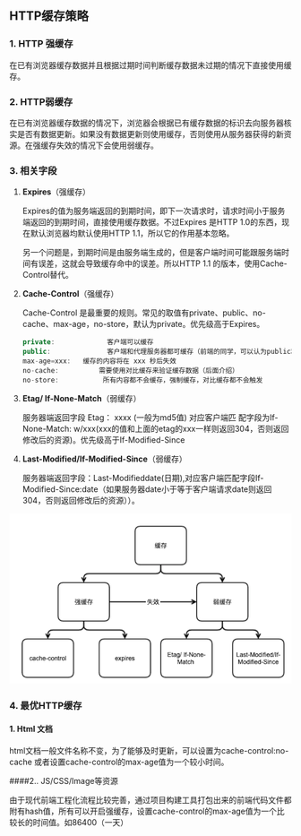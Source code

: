 ## HTTP缓存策略

### 1. HTTP 强缓存

在已有浏览器缓存数据并且根据过期时间判断缓存数据未过期的情况下直接使用缓存。

### 2. HTTP弱缓存

在已有浏览器缓存数据的情况下，浏览器会根据已有缓存数据的标识去向服务器核实是否有数据更新。如果没有数据更新则使用缓存，否则使用从服务器获得的新资源。在强缓存失效的情况下会使用弱缓存。

### 3. 相关字段

1. **Expires**（强缓存）

   Expires的值为服务端返回的到期时间，即下一次请求时，请求时间小于服务端返回的到期时间，直接使用缓存数据。不过Expires 是HTTP 1.0的东西，现在默认浏览器均默认使用HTTP 1.1，所以它的作用基本忽略。

   另一个问题是，到期时间是由服务端生成的，但是客户端时间可能跟服务端时间有误差，这就会导致缓存命中的误差。所以HTTP 1.1 的版本，使用Cache-Control替代。

2. **Cache-Control**（强缓存）

   Cache-Control 是最重要的规则。常见的取值有private、public、no-cache、max-age，no-store，默认为private。优先级高于Expires。

   ```javascript
   private:             客户端可以缓存
   public:              客户端和代理服务器都可缓存（前端的同学，可以认为public和private是一样的）
   max-age=xxx:   缓存的内容将在 xxx 秒后失效
   no-cache:          需要使用对比缓存来验证缓存数据（后面介绍）
   no-store:           所有内容都不会缓存，强制缓存，对比缓存都不会触发
   ```

3. **Etag/ If-None-Match**（弱缓存）

   服务器端返回字段 Etag： xxxx (一般为md5值) 对应客户端匹 配字段为If-None-Match: w/xxx(xxx的值和上面的etag的xxx一样则返回304，否则返回修改后的资源)。优先级高于If-Modified-Since

4. **Last-Modified/If-Modified-Since**（弱缓存）

   服务器端返回字段：Last-Modifieddate(日期),对应客户端匹配字段If-Modified-Since:date（如果服务器date小于等于客户端请求date则返回304，否则返回修改后的资源））。


![image-20190820130548074](./cache.png)

### 4. 最优HTTP缓存

#### 1. Html 文档

html文档一般文件名称不变，为了能够及时更新，可以设置为cache-control:no-cache 或者设置cache-control的max-age值为一个较小时间。

####2.. JS/CSS/Image等资源

由于现代前端工程化流程比较完善，通过项目构建工具打包出来的前端代码文件都附有hash值，所有可以开启强缓存，设置cache-control的max-age值为一个比较长的时间值。如86400（一天）